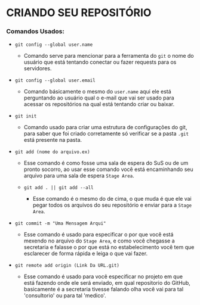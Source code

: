 # CRIANDO SEU REPOSITÓRIO

### Comandos Usados:

-  `git config --global user.name`
   - Comando serve para mencionar para a ferramenta do `git` o nome do usuário que está tentando conectar ou fazer requests para os servidores.

- `git config --global user.email`
  - Comando básicamente o mesmo do `user.name` aqui ele está perguntando ao usuário qual o e-mail que vai ser usado para acessar os repositórios na qual está tentando criar ou baixar.

- `git init`
  - Comando usado para criar uma estrutura de configurações do git, para saber que foi criado corretamente só verificar se a pasta `.git` está presente na pasta.

- `git add (nome do arquivo.ex)`
  - Esse comando é como fosse uma sala de espera do SuS ou de um pronto socorro, ao usar esse comando você está encaminhando seu arquivo para uma sala de espera `Stage Area`.
  
  - `git add . || git add --all`
    - Esse comando é o mesmo do de cima, o que muda é que ele vai pegar todos os arquivos do seu repositório e enviar para a `Stage Area`. 
  
- `git commit -m "Uma Mensagem Arqui"`
  - Esse comando é usado para especificar o por que você está mexendo no arquivo do `Stage Area`, e como você chegasse a secretaria e falasse o por que está no estabelecimento você tem que esclarecer de forma rápida e leiga o que vai fazer.

- `git remote add origin (Link Da URL.git)`
  - Esse comando é usado para você especificar no projeto em que está fazendo onde ele será enviado, em qual repositorio do GitHub, basicamente é a secretaria tivesse falando olha você vai para tal 'consultorio' ou para tal 'medico'.